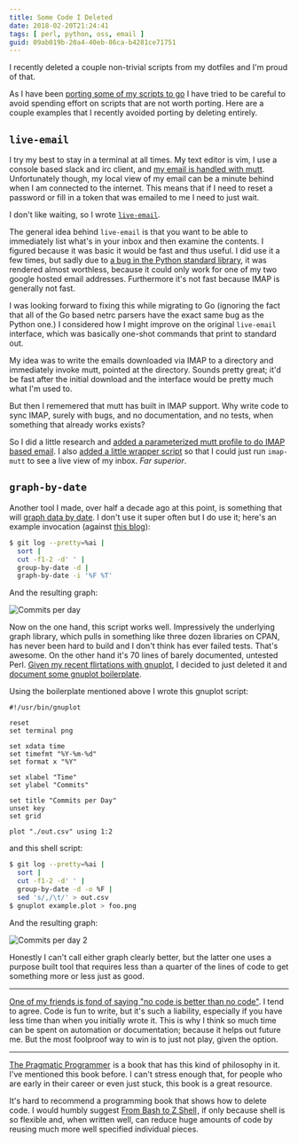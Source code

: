 ```yaml
---
title: Some Code I Deleted
date: 2018-02-20T21:24:41
tags: [ perl, python, oss, email ]
guid: 09ab019b-20a4-40eb-86ca-b4281ce71751
---
```


I recently deleted a couple non-trivial scripts from my dotfiles and I'm proud
of that.
<!--more-->

As I have been [porting some of my scripts to
go](/posts/benefits-using-golang-adhoc-code-leatherman/) I have tried to be
careful to avoid spending effort on scripts that are not worth porting.  Here
are a couple examples that I recently avoided porting by deleting entirely.

## `live-email`

I try my best to stay in a terminal at all times.  My text editor is vim, I use
a console based slack and irc client, and [my email is handled with
mutt](/tags/email/).  Unfortunately though, my local view of my email can be a
minute behind when I am connected to the internet.  This means that if I need to
reset a password or fill in a token that was emailed to me I need to just wait.

I don't like waiting, so I wrote
[`live-email`](https://github.com/frioux/dotfiles/blob/e0fea7bdfcc4eef1a445df1b351f79e3f6938a89/bin/live-email).

The general idea behind `live-email` is that you want to be able to immediately
list what's in your inbox and then examine the contents.  I figured because it
was basic it would be fast and thus useful.  I did use it a few times, but
sadly due to [a bug in the Python standard
library](https://bugs.python.org/issue11416), it was rendered almost worthless,
because it could only work for one of my two google hosted email addresses.
Furthermore it's not fast because IMAP is generally not fast.

I was looking forward to fixing this while migrating to Go (ignoring the fact
that all of the Go based netrc parsers have the exact same bug as the Python
one.)  I considered how I might improve on the original `live-email` interface,
which was basically one-shot commands that print to standard out.

My idea was to write the emails downloaded via IMAP to a directory and
immediately invoke mutt, pointed at the directory.  Sounds pretty great; it'd be
fast after the initial download and the interface would be pretty much what I'm
used to.

But then I rememered that mutt has built in IMAP support.  Why write code to
sync IMAP, surely with bugs, and no documentation, and no tests, when something
that already works exists?

So I did a little research and [added a parameterized mutt profile to do IMAP
based
email](https://github.com/frioux/dotfiles/commit/2195e92bfa265c59d8002e00c987c4cdbc73f625).
I also [added a little wrapper
script](https://github.com/frioux/dotfiles/commit/2195e92bfa265c59d8002e00c987c4cdbc73f625#diff-000447be3fb9ad62076b89ced5c11f40)
so that I could just run `imap-mutt` to see a live view of my inbox.  *Far
superior*.

## `graph-by-date`

Another tool I made, over half a decade ago at this point, is something that
will [graph data by
date](https://github.com/frioux/dotfiles/blob/22b2dcf399e3397c41fc6be0e03e273a142a9680/bin/graph-by-date).
I don't use it super often but I do use it; here's an example invocation
(against [this blog](https://github.com/frioux/blog)):

``` bash
$ git log --pretty=%ai |
  sort |
  cut -f1-2 -d' ' |
  group-by-date -d |
  graph-by-date -i '%F %T'
```

And the resulting graph:

![Commits per day](/static/img/graph-by-date-01.png)

Now on the one hand, this script works well.  Impressively the underlying graph
library, which pulls in something like three dozen libraries on CPAN, has never
been hard to build and I don't think has ever failed tests.  That's awesome.  On
the other hand it's 70 lines of barely documented, untested Perl.  [Given my
recent flirtations with gnuplot](/posts/gnuplot-super-handy/), I decided to just
deleted it and [document some gnuplot
boilerplate](https://frioux.github.io/notes/posts/gnuplot/).

Using the boilerplate mentioned above I wrote this gnuplot script:

``` gnuplot
#!/usr/bin/gnuplot

reset
set terminal png

set xdata time
set timefmt "%Y-%m-%d"
set format x "%Y"

set xlabel "Time"
set ylabel "Commits"

set title "Commits per Day"
unset key
set grid

plot "./out.csv" using 1:2
```

and this shell script:

``` bash
$ git log --pretty=%ai |
  sort |
  cut -f1-2 -d' ' |
  group-by-date -d -o %F |
  sed 's/,/\t/' > out.csv
$ gnuplot example.plot > foo.png
```

And the resulting graph:

![Commits per day 2](/static/img/graph-by-date-02.png)

Honestly I can't call either graph clearly better, but the latter one uses a
purpose built tool that requires less than a quarter of the lines of code to get
something more or less just as good.

---

[One of my friends is fond of saying "no code is better than no
code"](http://featherweight.io/philosophy/#code).  I tend to agree.  Code is fun
to write, but it's such a liability, especially if you have less time than when
you initially wrote it.  This is why I think so much time can be spent on
automation or documentation; because it helps out future me.  But the most
foolproof way to win is to just not play, given the option.

---

<a target="_blank" href="https://www.amazon.com/gp/product/020161622X/ref=as_li_tl?ie=UTF8&camp=1789&creative=9325&creativeASIN=020161622X&linkCode=as2&tag=afoolishmanif-20&linkId=dc76fdfd2668e223cab2a5d319283bd5">The Pragmatic Programmer</a><img src="//ir-na.amazon-adsystem.com/e/ir?t=afoolishmanif-20&l=am2&o=1&a=020161622X" width="1" height="1" border="0" alt="" style="border:none !important; margin:0px !important;" />
is a book that has this kind of philosophy in it.  I've mentioned this book
before.  I can't stress enough that, for people who are early in their
career or even just stuck, this book is a great resource.

It's hard to recommend a programming book that shows how to delete code.  I
would humbly suggest
<a target="_blank" href="https://www.amazon.com/gp/product/1590593766/ref=as_li_tl?ie=UTF8&camp=1789&creative=9325&creativeASIN=1590593766&linkCode=as2&tag=afoolishmanif-20&linkId=87387ff5d03c3cebbc00643523c4bf7e">From Bash to Z Shell</a><img src="//ir-na.amazon-adsystem.com/e/ir?t=afoolishmanif-20&l=am2&o=1&a=1590593766" width="1" height="1" border="0" alt="" style="border:none !important; margin:0px !important;" />,
if only because shell is so flexible and, when written well, can reduce huge
amounts of code by reusing much more well specified individual pieces.
